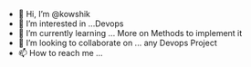 - 👋 Hi, I’m @kowshik
- 👀 I’m interested in ...Devops 
- 🌱 I’m currently learning ... More on Methods to implement it
- 💞️ I’m looking to collaborate on ... any Devops Project
- 📫 How to reach me ...

<!---
k123-v/k123-v is a ✨ special ✨ repository because its `README.md` (this file) appears on your GitHub profile.
You can click the Preview link to take a look at your changes.
--->
